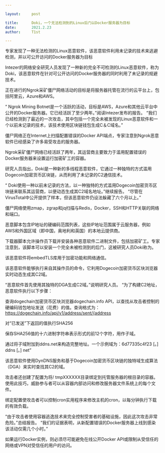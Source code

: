 ```yaml
---

layout:     post

title:      Doki，一个无法检测到的Linux后门以Docker服务器为目标
date:       2021.2.23
author:     T1st

---
```

专家发现了一种无法检测的Linux恶意软件，该恶意软件利用未记录的技术来逃避检测，并以可公开访问的Docker服务器为目标

Intezer的网络安全研究人员发现了一种新的完全不可检测的Linux恶意软件，称为Doki，该恶意软件在针对可公开访问的Docker服务器的同时利用了未记录的规避技术。

正在进行的Ngrok采矿僵尸网络活动的目标是将服务器托管在流行的云平台上，包括阿里云，Azure和AWS。

“ Ngrok Mining Botnet是一个活跃的活动，目标是AWS，Azure和其他云平台中公开的Docker服务器。它已经活跃了至少两年。”阅读Intezer发布的报告。 “我们已经检测到了最近的一次攻击，其中包括一个完全未被发现的Linux恶意软件和一个以前未记录的技术，该技术使用区块链钱包生成C＆C域名。”

僵尸网络正在Internet上扫描配置错误的Docker API端点，专家注意到Ngrok恶意软件已经感染了许多易受攻击的服务器。

Ngrok采矿僵尸网络已经活跃了两年，其运营商主要致力于滥用配置错误的Docker服务器来设置运行加密矿工的容器。

研究人员指出，Doki是一种新的多线程恶意软件，它通过一种独特的方式滥用Dogecoin加密货币区块链，从而利用了未记录的C2通信技术。

“ Doki使用一种以前未记录的方法，以一种独特的方式滥用Dogecoin加密货币区块链来联系其运营商，以便动态生成其C2域名地址。”继续报告。 “尽管在VirusTotal中公开提供了样本，但该恶意软件仍设法躲藏了六个月以上。”

僵尸网络使用zmap，zgrap和jq扫描与Redis，Docker，SSH和HTTP关联的网络和端口。

恶意脚本包含IP地址的硬编码范围列表，这些IP地址范围属于云服务器，例如AWS和外国区域（即中国，奥地利和英国）的本地云提供商。

下载器脚本允许操作员下载并安装各种恶意软件二进制文件，包括加密矿工。专家注意到，该脚本可以安装一个完全未被检测到的后门，这被研究人员Doki称为。

该恶意软件将embedTLS库用于加密功能和网络通信。

该恶意软件能够执行来自其操作员的命令，它利用Dogecoin加密货币区块浏览器实时动态生成其C2域。

“恶意软件首先使用其独特的DGA生成C2域。”说明研究人员。 “为了构建C2地址，恶意软件执行以下步骤：

   查询dogechain加密货币区块浏览器dogechain.info API，以查找从攻击者控制的硬编码钱包地址发送（花费）的值。查询格式为：https://dogechain.info/api/v1/address/sent/{address

   对“已发送”下返回的值执行SHA256

   保存SHA256值的十六进制字符串表示形式的前12个字符，用作子域。

   通过将子域附加到ddns.net来构造完整地址。一个示例域为：6d77335c4f23 [。] ddns [。] net”

该恶意软件使用DynDNS服务和基于Dogecoin加密货币区块链的独特域生成算法（DGA）来实时查找其C2的域。

攻击者还创建了配置为将/ tmpXXXXXX目录绑定到托管服务器的根目录的容器。使用此技巧，威胁参与者可以从容器内部访问和修改服务器文件系统上的每个文件。

绑定配置使攻击者可以控制cron实用程序来修改主机的cron，以每分钟执行下载的有效负载。

“由于攻击者使用容器逃逸技术来完全控制受害者的基础设施，因此这次攻击非常危险。”总结报告。 “我们的证据表明，从新配置错误的Docker服务器上线到感染该活动仅需几个小时。”

如果运行Docker实例，则必须尽可能避免在线公开Docker API或限制从受信任的网络或VPN对受信任的用户的访问。
